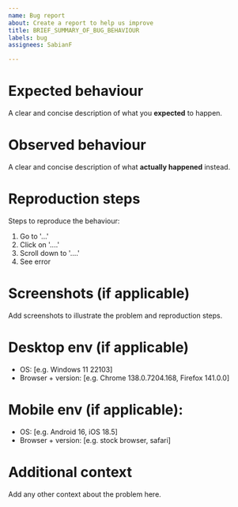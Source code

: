 ```yaml
---
name: Bug report
about: Create a report to help us improve
title: BRIEF_SUMMARY_OF_BUG_BEHAVIOUR
labels: bug
assignees: SabianF

---
```


# Expected behaviour
A clear and concise description of what you **expected** to happen.

# Observed behaviour
A clear and concise description of what **actually happened** instead.

# Reproduction steps
Steps to reproduce the behaviour:
1. Go to '...'
2. Click on '....'
3. Scroll down to '....'
4. See error

# Screenshots (if applicable)
Add screenshots to illustrate the problem and reproduction steps.

# Desktop env (if applicable)
- OS: [e.g. Windows 11 22103]
- Browser + version: [e.g. Chrome 138.0.7204.168, Firefox 141.0.0]

# Mobile env (if applicable):
- OS: [e.g. Android 16, iOS 18.5]
- Browser + version: [e.g. stock browser, safari]

# Additional context
Add any other context about the problem here.
